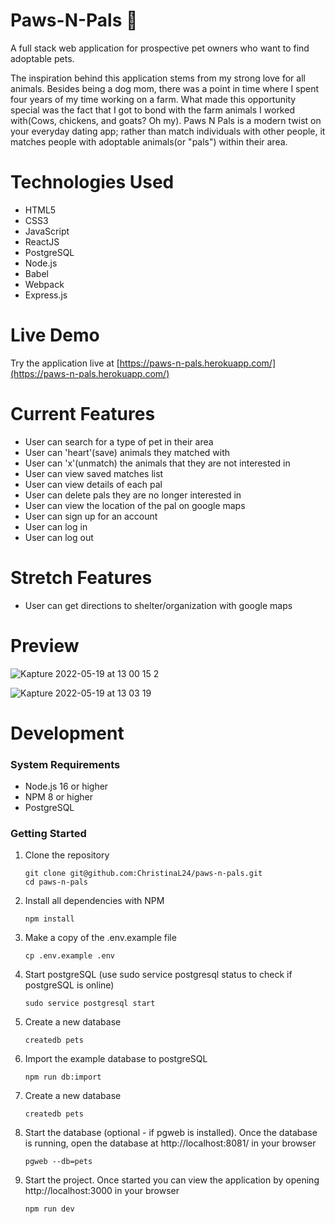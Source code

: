 # Paws-N-Pals 🐾

A full stack web application for prospective pet owners who want to find adoptable pets.

The inspiration behind this application stems from my strong love for all animals. Besides being a dog mom, there was a point in time where I spent four years of my time working on a farm. What made this opportunity special was the fact that I got to bond with the farm animals I worked with(Cows, chickens, and goats? Oh my). Paws N Pals is a modern twist on your everyday dating app; rather than match individuals with other people, it matches people with adoptable animals(or "pals") within their area. 

# Technologies Used
- HTML5
- CSS3
- JavaScript
- ReactJS
- PostgreSQL
- Node.js
- Babel
- Webpack
- Express.js

# Live Demo

Try the application live at [https://paws-n-pals.herokuapp.com/](https://paws-n-pals.herokuapp.com/)

# Current Features
- User can search for a type of pet in their area
- User can 'heart'(save) animals they matched with
- User can 'x'(unmatch) the animals that they are not interested in
- User can view saved matches list
- User can view details of each pal
- User can delete pals they are no longer interested in
- User can view the location of the pal on google maps
- User can sign up for an account
- User can log in
- User can log out

# Stretch Features
- User can get directions to shelter/organization with google maps

# Preview
![Kapture 2022-05-19 at 13 00 15 2](https://user-images.githubusercontent.com/97194651/169395810-15456376-2570-45a5-b4cf-eb95abc5858a.gif)

![Kapture 2022-05-19 at 13 03 19](https://user-images.githubusercontent.com/97194651/169395792-83516403-1431-4de8-ab8c-686f49fd9ab0.gif)


# Development

### System Requirements
- Node.js 16 or higher
- NPM 8 or higher
- PostgreSQL

### Getting Started

1. Clone the repository

    ```shell
    git clone git@github.com:ChristinaL24/paws-n-pals.git
    cd paws-n-pals
    ```

2. Install all dependencies with NPM

    ```shell
    npm install
    ```

3. Make a copy of the .env.example file

    ```shell
    cp .env.example .env
    ```

4. Start postgreSQL (use sudo service postgresql status to check if postgreSQL is online)

    ```shell
    sudo service postgresql start
    ```
  
5. Create a new database

    ```shell
    createdb pets
    ```

6. Import the example database to postgreSQL

    ```shell
    npm run db:import
    ```
    
7. Create a new database

    ```shell
    createdb pets
    ```

8. Start the database (optional - if pgweb is installed). Once the database is running, open the database at http://localhost:8081/ in your browser

    ```shell
    pgweb --db=pets
    ```
    
9. Start the project. Once started you can view the application by opening http://localhost:3000 in your browser

    ```shell
    npm run dev
    ```

